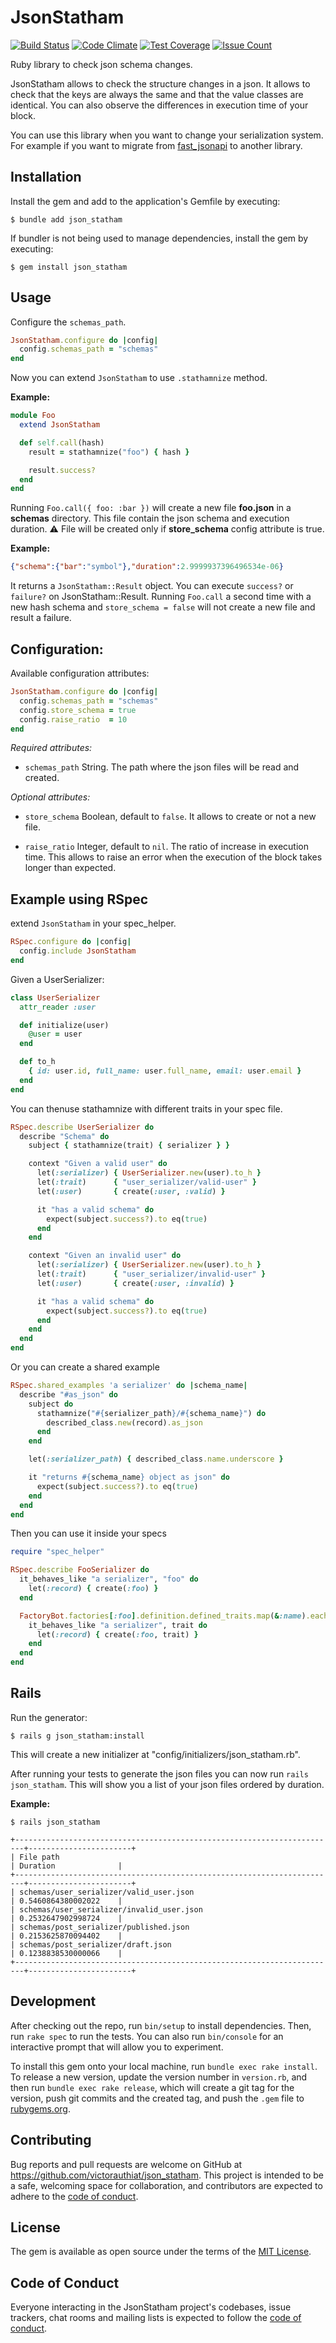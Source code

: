 # JsonStatham

[![Build Status](https://github.com/VictorAuthiat/json_statham/actions/workflows/ci.yml/badge.svg)](https://github.com/VictorAuthiat/json_statham/actions/workflows/ci.yml)
[![Code Climate](https://codeclimate.com/github/VictorAuthiat/json_statham/badges/gpa.svg)](https://codeclimate.com/github/VictorAuthiat/json_statham)
[![Test Coverage](https://codeclimate.com/github/VictorAuthiat/json_statham/badges/coverage.svg)](https://codeclimate.com/github/VictorAuthiat/json_statham/coverage)
[![Issue Count](https://codeclimate.com/github/VictorAuthiat/json_statham/badges/issue_count.svg)](https://codeclimate.com/github/VictorAuthiat/json_statham)

Ruby library to check json schema changes.

JsonStatham allows to check the structure changes in a json.
It allows to check that the keys are always the same and that the value classes are identical. You can also observe the differences in execution time of your block.

You can use this library when you want to change your serialization system. For example if you want to migrate from [fast_jsonapi](https://github.com/Netflix/fast_jsonapi) to another library.

## Installation

Install the gem and add to the application's Gemfile by executing:

    $ bundle add json_statham

If bundler is not being used to manage dependencies, install the gem by executing:

    $ gem install json_statham

## Usage

Configure the `schemas_path`.

```ruby
JsonStatham.configure do |config|
  config.schemas_path = "schemas"
end
```

Now you can extend `JsonStatham` to use `.stathamnize` method.

**Example:**

```ruby
module Foo
  extend JsonStatham

  def self.call(hash)
    result = stathamnize("foo") { hash }

    result.success?
  end
end
```

Running `Foo.call({ foo: :bar })` will create a new file **foo.json** in a **schemas** directory. This file contain the json schema and execution duration.
⚠️ File will be created only if **store_schema** config attribute is true.

**Example:**

```json
{"schema":{"bar":"symbol"},"duration":2.9999937396496534e-06}
```

It returns a `JsonStatham::Result` object.
You can execute `success?` or `failure?` on JsonStatham::Result.
Running `Foo.call` a second time with a new hash schema and `store_schema = false` will not create a new file and result a failure.

## Configuration:

Available configuration attributes:

```ruby
JsonStatham.configure do |config|
  config.schemas_path = "schemas"
  config.store_schema = true
  config.raise_ratio  = 10
end
```

*Required attributes:*

- `schemas_path` String.
  The path where the json files will be read and created.

*Optional attributes:*

- `store_schema` Boolean, default to `false`.
  It allows to create or not a new file.

- `raise_ratio` Integer, default to `nil`.
  The ratio of increase in execution time. This allows to raise an error when the execution of the block takes longer than expected.

## Example using RSpec

extend `JsonStatham` in your spec_helper.

```ruby
RSpec.configure do |config|
  config.include JsonStatham
end
```

Given a UserSerializer:

```ruby
class UserSerializer
  attr_reader :user

  def initialize(user)
    @user = user
  end

  def to_h
    { id: user.id, full_name: user.full_name, email: user.email }
  end
end
```

You can thenuse stathamnize with different traits in your spec file.

```ruby
RSpec.describe UserSerializer do
  describe "Schema" do
    subject { stathamnize(trait) { serializer } }

    context "Given a valid user" do
      let(:serializer) { UserSerializer.new(user).to_h }
      let(:trait)      { "user_serializer/valid-user" }
      let(:user)       { create(:user, :valid) }

      it "has a valid schema" do
        expect(subject.success?).to eq(true)
      end
    end

    context "Given an invalid user" do
      let(:serializer) { UserSerializer.new(user).to_h }
      let(:trait)      { "user_serializer/invalid-user" }
      let(:user)       { create(:user, :invalid) }

      it "has a valid schema" do
        expect(subject.success?).to eq(true)
      end
    end
  end
end
```

Or you can create a shared example

```ruby
RSpec.shared_examples 'a serializer' do |schema_name|
  describe "#as_json" do
    subject do
      stathamnize("#{serializer_path}/#{schema_name}") do
        described_class.new(record).as_json
      end
    end

    let(:serializer_path) { described_class.name.underscore }

    it "returns #{schema_name} object as json" do
      expect(subject.success?).to eq(true)
    end
  end
end
```

Then you can use it inside your specs

```ruby
require "spec_helper"

RSpec.describe FooSerializer do
  it_behaves_like "a serializer", "foo" do
    let(:record) { create(:foo) }
  end

  FactoryBot.factories[:foo].definition.defined_traits.map(&:name).each do |trait|
    it_behaves_like "a serializer", trait do
      let(:record) { create(:foo, trait) }
    end
  end
end
```

## Rails

Run the generator:

    $ rails g json_statham:install

This will create a new initializer at "config/initializers/json_statham.rb".

After running your tests to generate the json files you can now run `rails json_statham`.
This will show you a list of your json files ordered by duration.

**Example:**

    $ rails json_statham

```
+------------------------------------------------------------------------+-----------------------+
| File path                                                              | Duration              |
+------------------------------------------------------------------------+-----------------------+
| schemas/user_serializer/valid_user.json                                | 0.5460864380002022    |
| schemas/user_serializer/invalid_user.json                              | 0.2532647902998724    |
| schemas/post_serializer/published.json                                 | 0.2153625870094402    |
| schemas/post_serializer/draft.json                                     | 0.1238838530000066    |
+------------------------------------------------------------------------+-----------------------+
```

## Development

After checking out the repo, run `bin/setup` to install dependencies. Then, run `rake spec` to run the tests. You can also run `bin/console` for an interactive prompt that will allow you to experiment.

To install this gem onto your local machine, run `bundle exec rake install`. To release a new version, update the version number in `version.rb`, and then run `bundle exec rake release`, which will create a git tag for the version, push git commits and the created tag, and push the `.gem` file to [rubygems.org](https://rubygems.org).

## Contributing

Bug reports and pull requests are welcome on GitHub at https://github.com/victorauthiat/json_statham. This project is intended to be a safe, welcoming space for collaboration, and contributors are expected to adhere to the [code of conduct](https://github.com/victorauthiat/json_statham/blob/master/CODE_OF_CONDUCT.md).

## License

The gem is available as open source under the terms of the [MIT License](https://opensource.org/licenses/MIT).

## Code of Conduct

Everyone interacting in the JsonStatham project's codebases, issue trackers, chat rooms and mailing lists is expected to follow the [code of conduct](https://github.com/victorauthiat/json_statham/blob/master/CODE_OF_CONDUCT.md).
